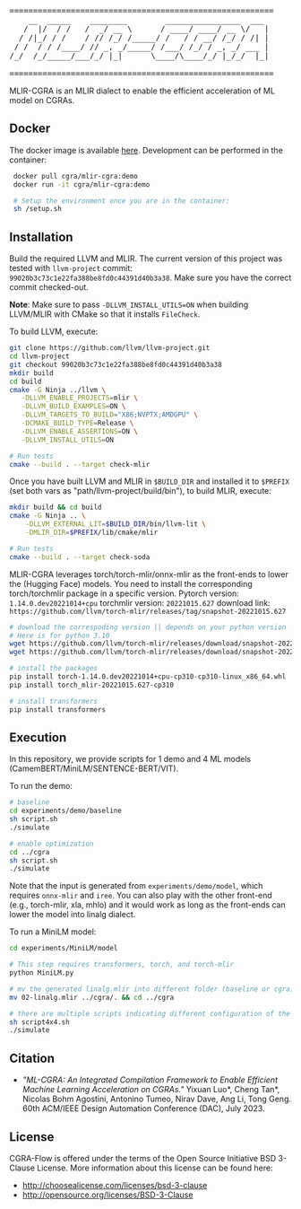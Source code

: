 <pre>
========================================================
    __  _____    ________        ________________  ___ 
   /  |/  / /   /  _/ __ \      / ____/ ____/ __ \/   |
  / /|_/ / /    / // /_/ /_____/ /   / / __/ /_/ / /| |
 / /  / / /____/ // _, _/_____/ /___/ /_/ / _, _/ ___ |
/_/  /_/_____/___/_/ |_|      \____/\____/_/ |_/_/  |_|
                                                       
========================================================
</pre>

MLIR-CGRA is an MLIR dialect to enable the efficient acceleration of ML model on CGRAs.


Docker
--------------------------------------------------------
The docker image is available [here](https://hub.docker.com/repository/docker/cgra/mlir-cgra/general). Development can be performed in the container:
```sh
 docker pull cgra/mlir-cgra:demo
 docker run -it cgra/mlir-cgra:demo

 # Setup the environment once you are in the container:
 sh /setup.sh
```

Installation
--------------------------------------------------------
Build the required LLVM and MLIR. The current version of this project was tested with `llvm-project` commit:
`99020b3c73c1e22fa388be8fd0c44391d40b3a38`. Make sure you have the correct commit checked-out.

**Note**: Make sure to pass `-DLLVM_INSTALL_UTILS=ON` when building LLVM/MLIR with CMake so that it installs `FileCheck`.

To build LLVM, execute:
```sh
git clone https://github.com/llvm/llvm-project.git
cd llvm-project
git checkout 99020b3c73c1e22fa388be8fd0c44391d40b3a38
mkdir build
cd build
cmake -G Ninja ../llvm \
   -DLLVM_ENABLE_PROJECTS=mlir \
   -DLLVM_BUILD_EXAMPLES=ON \
   -DLLVM_TARGETS_TO_BUILD="X86;NVPTX;AMDGPU" \
   -DCMAKE_BUILD_TYPE=Release \
   -DLLVM_ENABLE_ASSERTIONS=ON \
   -DLLVM_INSTALL_UTILS=ON

# Run tests
cmake --build . --target check-mlir
```

Once you have built LLVM and MLIR in `$BUILD_DIR` and
installed it to `$PREFIX` (set both vars as "path/llvm-project/build/bin"), to build MLIR, execute:

```sh
mkdir build && cd build
cmake -G Ninja .. \
    -DLLVM_EXTERNAL_LIT=$BUILD_DIR/bin/llvm-lit \
    -DMLIR_DIR=$PREFIX/lib/cmake/mlir

# Run tests
cmake --build . --target check-soda
```

MLIR-CGRA leverages torch/torch-mlir/onnx-mlir as the front-ends to lower the (Hugging Face) models. You need to install the corresponding torch/torchmlir package in a specific version.
Pytorch version: `1.14.0.dev20221014+cpu`
torchmlir version: `20221015.627`
download link: `https://github.com/llvm/torch-mlir/releases/tag/snapshot-20221015.627`

```sh
# download the correspoding version || depends on your python version
# Here is for python 3.10
wget https://github.com/llvm/torch-mlir/releases/download/snapshot-20221015.627/torch-1.14.0.dev20221014+cpu-cp310-cp310-linux_x86_64.whl
wget https://github.com/llvm/torch-mlir/releases/download/snapshot-20221015.627/torch_mlir-20221015.627-cp310-cp310-linux_x86_64.whl

# install the packages
pip install torch-1.14.0.dev20221014+cpu-cp310-cp310-linux_x86_64.whl
pip install torch_mlir-20221015.627-cp310

# install transformers
pip install transformers
```

Execution
--------------------------------------------------------
In this repository, we provide scripts for 1 demo and 4 ML models (CamemBERT/MiniLM/SENTENCE-BERT/VIT).

To run the demo:

```sh
# baseline
cd experiments/demo/baseline
sh script.sh
./simulate

# enable optimization
cd ../cgra
sh script.sh
./simulate
```
Note that the input is generated from `experiments/demo/model`, which requires `onnx-mlir` and `iree`. You can also play with the other front-end (e.g., torch-mlir, xla, mhlo) and it would work as long as the front-ends can lower the model into linalg dialect.

To run a MiniLM model:

```sh
cd experiments/MiniLM/model

# This step requires transformers, torch, and torch-mlir
python MiniLM.py

# mv the generated linalg.mlir into different folder (baseline or cgra) for evaluation
mv 02-linalg.mlir ../cgra/. && cd ../cgra

# there are multiple scripts indicating different configuration of the target CGRAs
sh script4x4.sh
./simulate
```


Citation
--------------------------------------------------------------------------
- _"ML-CGRA: An Integrated Compilation Framework to Enable Efficient Machine Learning Acceleration on CGRAs."_ Yixuan Luo*, Cheng Tan*, Nicolas Bohm Agostini, Antonino Tumeo, Nirav Dave, Ang Li, Tong Geng. 60th ACM/IEEE Design Automation Conference (DAC), July 2023.


License
--------------------------------------------------------------------------

CGRA-Flow is offered under the terms of the Open Source Initiative BSD 3-Clause License. More information about this license can be found here:

  - http://choosealicense.com/licenses/bsd-3-clause
  - http://opensource.org/licenses/BSD-3-Clause

